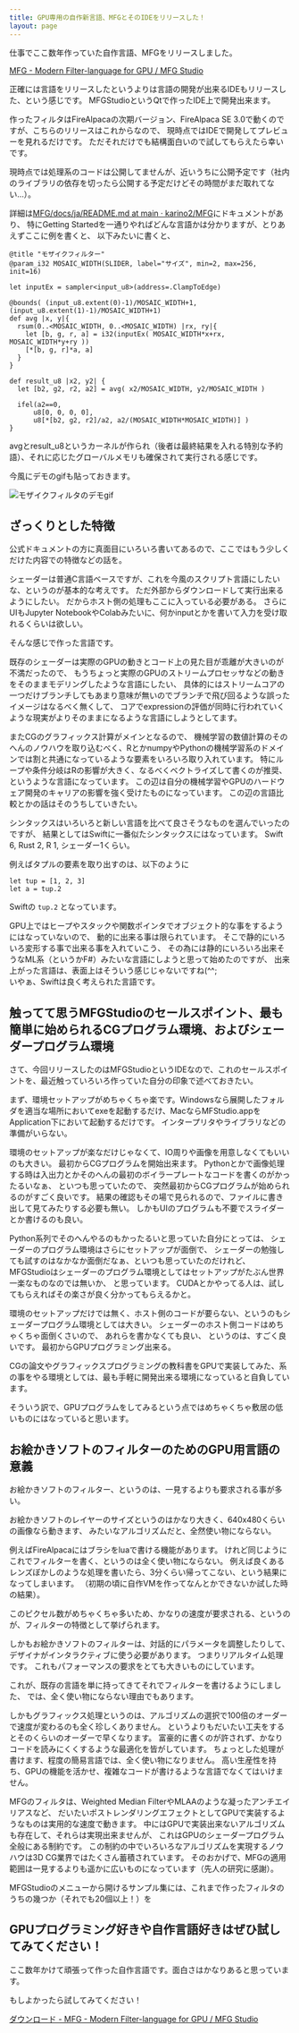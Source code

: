 ```yaml
---
title: GPU専用の自作新言語、MFGとそのIDEをリリースした！
layout: page
---
```

仕事でここ数年作っていた自作言語、MFGをリリースしました。

[MFG - Modern Filter-language for GPU / MFG Studio](https://modernfilterlanguageforgpu.org/ja/)

正確には言語をリリースしたというよりは言語の開発が出来るIDEもリリースした、という感じです。
MFGStudioというQtで作ったIDE上で開発出来ます。

作ったフィルタはFireAlpacaの次期バージョン、FireAlpaca SE 3.0で動くのですが、こちらのリリースはこれからなので、
現時点ではIDEで開発してプレビューを見れるだけです。
ただそれだけでも結構面白いので試してもらえたら幸いです。

現時点では処理系のコードは公開してませんが、近いうちに公開予定です（社内のライブラリの依存を切ったら公開する予定だけどその時間がまだ取れてない…）。

詳細は[MFG/docs/ja/README.md at main · karino2/MFG](https://github.com/karino2/MFG/blob/main/docs/ja/README.md)にドキュメントがあり、
特にGetting Startedを一通りやればどんな言語かは分かりますが、とりあえずここに例を書くと、
以下みたいに書くと、

```mfg
@title "モザイクフィルター"
@param_i32 MOSAIC_WIDTH(SLIDER, label="サイズ", min=2, max=256, init=16)

let inputEx = sampler<input_u8>(address=.ClampToEdge)

@bounds( (input_u8.extent(0)-1)/MOSAIC_WIDTH+1, (input_u8.extent(1)-1)/MOSAIC_WIDTH+1)
def avg |x, y|{
  rsum(0..<MOSAIC_WIDTH, 0..<MOSAIC_WIDTH) |rx, ry|{
    let [b, g, r, a] = i32(inputEx( MOSAIC_WIDTH*x+rx, MOSAIC_WIDTH*y+ry ))
    [*[b, g, r]*a, a]
  }
}

def result_u8 |x2, y2| {
  let [b2, g2, r2, a2] = avg( x2/MOSAIC_WIDTH, y2/MOSAIC_WIDTH )

  ifel(a2==0,
      u8[0, 0, 0, 0],
      u8[*[b2, g2, r2]/a2, a2/(MOSAIC_WIDTH*MOSAIC_WIDTH)] )
}
```

avgとresult_u8というカーネルが作られ（後者は最終結果を入れる特別な予約語）、それに応じたグローバルメモリも確保されて実行される感じです。

今風にデモのgifも貼っておきます。

![モザイクフィルタのデモgif](https://raw.githubusercontent.com/karino2/MFG/refs/heads/main/docs/ja/imgs/mosaic_demo.gif)

## ざっくりとした特徴

公式ドキュメントの方に真面目にいろいろ書いてあるので、ここではもう少しくだけた内容での特徴などの話を。

シェーダーは普通C言語ベースですが、これを今風のスクリプト言語にしたいな、というのが基本的な考えです。
ただ外部からダウンロードして実行出来るようにしたい。
だからホスト側の処理もここに入っている必要がある。
さらにUIもJupyter NotebookやColabみたいに、何かinputとかを書いて入力を受け取れるくらいは欲しい。

そんな感じで作った言語です。

既存のシェーダーは実際のGPUの動きとコード上の見た目が乖離が大きいのが不満だったので、
もうちょっと実際のGPUのストリームプロセッサなどの動きをそのままモデリングしたような言語にしたい、
具体的にはストリームコアの一つだけブランチしてもあまり意味が無いのでブランチで飛び回るような誤ったイメージはなるべく無くして、
コアでexpressionの評価が同時に行われていくような現実がよりそのままになるような言語にしようとしてます。

またCGのグラフィックス計算がメインとなるので、
機械学習の数値計算のそのへんのノウハウを取り込むべく、RとかnumpyやPythonの機械学習系のドメインでは割と共通になっているような要素をいろいろ取り入れています。
特にループや条件分岐はRの影響が大きく、なるべくベクトライズして書くのが推奨、というような言語になっています。
この辺は自分の機械学習やGPUのハードウェア開発のキャリアの影響を強く受けたものになっています。
この辺の言語比較とかの話はそのうちしていきたい。

シンタックスはいろいろと新しい言語を比べて良さそうなものを選んでいったのですが、
結果としてはSwiftに一番似たシンタックスにはなっています。
Swift 6, Rust 2, R 1, シェーダー1くらい。

例えばタプルの要素を取り出すのは、以下のように

```mfg
let tup = [1, 2, 3]
let a = tup.2
```

Swiftの `tup.2` となっています。

GPU上ではヒープやスタックや関数ポインタでオブジェクト的な事をするようにはなっていないので、
動的に出来る事は限られています。
そこで静的にいろいろ変形する事で出来る事を入れていこう、
その為には静的にいろいろ出来そうなML系（というかF#）みたいな言語にしようと思って始めたのですが、
出来上がった言語は、表面上はそういう感じじゃないですね(^^;  
いやぁ、Swiftは良く考えられた言語です。

## 触ってて思うMFGStudioのセールスポイント、最も簡単に始められるCGプログラム環境、およびシェーダープログラム環境

さて、今回リリースしたのはMFGStudioというIDEなので、これのセールスポイントを、最近触っていろいろ作っていた自分の印象で述べておきたい。

まず、環境セットアップがめちゃくちゃ楽です。Windowsなら展開したフォルダを適当な場所においてexeを起動するだけ、MacならMFStudio.appをApplication下において起動するだけです。
インタープリタやライブラリなどの準備がいらない。

環境のセットアップが楽なだけじゃなくて、IO周りや画像を用意しなくてもいいのも大きい。
最初からCGプログラムを開始出来ます。
Pythonとかで画像処理する時は入出力とかそのへんの最初のボイラープレートなコードを書くのがかったるいなぁ、
といつも思っていたので、
突然最初からCGプログラムが始められるのがすごく良いです。
結果の確認もその場で見られるので、ファイルに書き出して見てみたりする必要も無い。
しかもUIのプログラムも不要でスライダーとか書けるのも良い。

Python系列でそのへんやるのもかったるいと思っていた自分にとっては、
シェーダーのプログラム環境はさらにセットアップが面倒で、
シェーダーの勉強しても試すのはなかなか面倒だなぁ、といつも思っていたのだけれど、
MFGStudioはシェーダーのプログラム環境としてはセットアップがたぶん世界一楽なものなのでは無いか、
と思っています。
CUDAとかやってる人は、試してもらえればその楽さが良く分かってもらえるかと。

環境のセットアップだけでは無く、ホスト側のコードが要らない、というのもシェーダープログラム環境としては大きい。
シェーダーのホスト側コードはめちゃくちゃ面倒くさいので、
あれらを書かなくても良い、
というのは、すごく良いです。
最初からGPUプログラミング出来る。

CGの論文やグラフィックスプログラミングの教科書をGPUで実装してみた、系の事をやる環境としては、最も手軽に開発出来る環境になっていると自負しています。

そういう訳で、GPUプログラムをしてみるという点ではめちゃくちゃ敷居の低いものにはなっていると思います。

## お絵かきソフトのフィルターのためのGPU用言語の意義

お絵かきソフトのフィルター、というのは、一見するよりも要求される事が多い。

お絵かきソフトのレイヤーのサイズというのはかなり大きく、640x480くらいの画像なら動きます、
みたいなアルゴリズムだと、全然使い物にならない。

例えばFireAlpacaにはブラシをluaで書ける機能があります。
けれど同じようにこれでフィルターを書く、というのは全く使い物にならない。
例えば良くあるレンズぼかしのような処理を書いたら、3分くらい帰ってこない、という結果になってしまいます。
（初期の頃に自作VMを作ってなんとかできないか試した時の結果）。

このピクセル数がめちゃくちゃ多いため、かなりの速度が要求される、というのが、フィルターの特徴として挙げられます。

しかもお絵かきソフトのフィルターは、対話的にパラメータを調整したりして、
デザイナがインタラクティブに使う必要があります。
つまりリアルタイム処理です。
これもパフォーマンスの要求をとても大きいものにしています。

これが、既存の言語を単に持ってきてそれでフィルターを書けるようにしました、
では、全く使い物にならない理由でもあります。

しかもグラフィックス処理というのは、アルゴリズムの選択で100倍のオーダーで速度が変わるのも全く珍しくありません。
というよりもだいたい工夫をするとそのくらいのオーダーで早くなります。
富豪的に書くのが許されず、かなりコードを読みにくくするような最適化を皆がしています。
ちょっとした処理が書けます、程度の簡易言語では、全く使い物になりません。
高い生産性を持ち、GPUの機能を活かせ、複雑なコードが書けるような言語でなくてはいけません。

MFGのフィルタは、Weighted Median FilterやMLAAのような凝ったアンチエイリアスなど、
だいたいポストレンダリングエフェクトとしてGPUで実装するようなものは実用的な速度で動きます。
中にはGPUで実装出来ないアルゴリズムも存在して、それらは実現出来ませんが、
これはGPUのシェーダープログラム全般にある制約です。
この制約の中でいろいろなアルゴリズムを実現するノウハウは3D CG業界ではたくさん蓄積されています。
そのおかげで、MFGの適用範囲は一見するよりも遥かに広いものになっています（先人の研究に感謝）。

MFGStudioのメニューから開けるサンプル集には、これまで作ったフィルタのうちの幾つか（それでも20個以上！）を

## GPUプログラミング好きや自作言語好きはぜひ試してみてください！

ここ数年かけて頑張って作った自作言語です。面白さはかなりあると思っています。

もしよかったら試してみてください！

[ダウンロード - MFG - Modern Filter-language for GPU / MFG Studio](https://modernfilterlanguageforgpu.org/ja/download/)